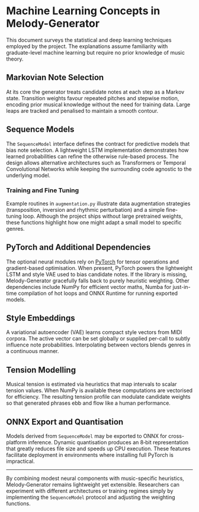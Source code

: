 # Machine Learning Concepts in Melody-Generator

This document surveys the statistical and deep learning techniques employed by the project. The explanations assume familiarity with graduate-level machine learning but require no prior knowledge of music theory.

## Markovian Note Selection

At its core the generator treats candidate notes at each step as a Markov state. Transition weights favour repeated pitches and stepwise motion, encoding prior musical knowledge without the need for training data. Large leaps are tracked and penalised to maintain a smooth contour.

## Sequence Models

The `SequenceModel` interface defines the contract for predictive models that bias note selection. A lightweight LSTM implementation demonstrates how learned probabilities can refine the otherwise rule-based process. The design allows alternative architectures such as Transformers or Temporal Convolutional Networks while keeping the surrounding code agnostic to the underlying model.

### Training and Fine Tuning

Example routines in `augmentation.py` illustrate data augmentation strategies (transposition, inversion and rhythmic perturbation) and a simple fine-tuning loop. Although the project ships without large pretrained weights, these functions highlight how one might adapt a small model to specific genres.

## PyTorch and Additional Dependencies

The optional neural modules rely on [PyTorch](https://pytorch.org) for tensor operations and gradient-based optimisation. When present, PyTorch powers the lightweight LSTM and style VAE used to bias candidate notes. If the library is missing, Melody-Generator gracefully falls back to purely heuristic weighting. Other dependencies include NumPy for efficient vector maths, Numba for just-in-time compilation of hot loops and ONNX Runtime for running exported models.

## Style Embeddings

A variational autoencoder (VAE) learns compact style vectors from MIDI corpora. The active vector can be set globally or supplied per-call to subtly influence note probabilities. Interpolating between vectors blends genres in a continuous manner.

## Tension Modelling

Musical tension is estimated via heuristics that map intervals to scalar tension values. When NumPy is available these computations are vectorised for efficiency. The resulting tension profile can modulate candidate weights so that generated phrases ebb and flow like a human performance.

## ONNX Export and Quantisation

Models derived from `SequenceModel` may be exported to ONNX for cross-platform inference. Dynamic quantisation produces an 8‑bit representation that greatly reduces file size and speeds up CPU execution. These features facilitate deployment in environments where installing full PyTorch is impractical.

---

By combining modest neural components with music-specific heuristics, Melody‑Generator remains lightweight yet extensible. Researchers can experiment with different architectures or training regimes simply by implementing the `SequenceModel` protocol and adjusting the weighting functions.
